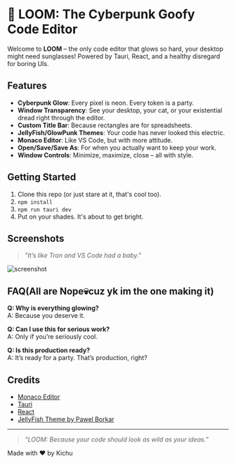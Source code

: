 # 🪼 LOOM: The Cyberpunk Goofy Code Editor

Welcome to **LOOM** – the only code editor that glows so hard, your desktop might need sunglasses! Powered by Tauri, React, and a healthy disregard for boring UIs.

## Features

- **Cyberpunk Glow**: Every pixel is neon. Every token is a party.
- **Window Transparency**: See your desktop, your cat, or your existential dread right through the editor.
- **Custom Title Bar**: Because rectangles are for spreadsheets.
- **JellyFish/GlowPunk Themes**: Your code has never looked this electric.
- **Monaco Editor**: Like VS Code, but with more attitude.
- **Open/Save/Save As**: For when you actually want to keep your work.
- **Window Controls**: Minimize, maximize, close – all with style.

## Getting Started

1. Clone this repo (or just stare at it, that's cool too).
2. `npm install`
3. `npm run tauri dev`
4. Put on your shades. It's about to get bright.

## Screenshots

> _"It’s like Tron and VS Code had a baby."_

![screenshot](https://media.giphy.com/media/3o7aD2saalBwwftBIY/giphy.gif)

## FAQ(All are Nope💀cuz yk im the one making it)

**Q: Why is everything glowing?**  
A: Because you deserve it.

**Q: Can I use this for serious work?**  
A: Only if you’re seriously cool.

**Q: Is this production ready?**  
A: It’s ready for a party. That’s production, right?

## Credits

- [Monaco Editor](https://microsoft.github.io/monaco-editor/)
- [Tauri](https://tauri.app/)
- [React](https://react.dev/)
- [JellyFish Theme by Pawel Borkar](https://github.com/pawelborkar/vscode-jellyfish)

---

> _“LOOM: Because your code should look as wild as your ideas.”_

Made with ❤️ by Kichu
